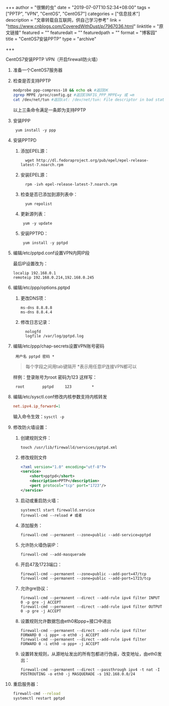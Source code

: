 +++
author = "很懒的虫"
date = "2019-07-07T10:52:34+08:00"
tags = ["PPTP", "VPN", "CentOS", "CentOS7"]
categories = ["信息技术"]
description = "文章转载自互联网，供自己学习参考"
link = "https://www.cnblogs.com/CoveredWithDust/p/7967036.html"
linktitle = "原文链接"
featured = ""
featuredalt = ""
featuredpath = ""
format = "博客园"
title = "CentOS7安装PPTP"
type = "archive"

+++

CentOS7安装PPTP VPN（开启firewall防火墙）

1. 准备一个CentOS7服务器

2. 检查是否支持PPTP

    ```bash
    modprobe ppp-compress-18 && echo ok #返回OK
    zgrep MPPE /proc/config.gz #返回CONFIG_PPP_MPPE=y 或 =m
    cat /dev/net/tun #返回cat: /dev/net/tun: File descriptor in bad state
    ```
    以上三条命令满足一条即为支持PPTP

3. 安装PPP

        yum install -y ppp

4. 安装PPTPD

   1. 添加EPEL源：

            wget http://dl.fedoraproject.org/pub/epel/epel-release-latest-7.noarch.rpm

   2. 安装EPEL源：

            rpm -ivh epel-release-latest-7.noarch.rpm

   3. 检查是否已添加到源列表中：

            yum repolist

    1. 更新源列表：

            yum -y update
    
    2. 安装PPTPD：

            yum install -y pptpd

5. 编辑/etc/pptpd.conf设置VPN内网IP段
    
    最后IP设置改为：

    ```dns
    localip 192.168.0.1
    remoteip 192.168.0.214,192.168.0.245
    ```
 

6. 编辑/etc/ppp/options.pptpd

   1. 更改DNS项：

        ```dns
        ms-dns 8.8.8.8
        ms-dns 8.8.4.4
        ```

   2. 修改日志记录：

            nologfd
            logfile /var/log/pptpd.log

7. 编辑/etc/ppp/chap-secrets设置VPN账号密码

        用户名 pptpd 密码 *
    
    > 每个字段之间用tab键隔开  *表示用任意IP连接VPN都可以

    样例：登录账号为root 密码为123  这样写：

        root        pptpd     123         *

8. 编辑/etc/sysctl.conf修改内核参数支持内核转发

    ```ini
    net.ipv4.ip_forward=1
    ```

    输入命令生效：`sysctl -p`

9.  修改防火墙设置：

    1.  创建规则文件：

            touch /usr/lib/firewalld/services/pptpd.xml

    2.  修改规则文件

        ```xml
        <?xml version="1.0" encoding="utf-8"?>
        <service>
            <short>pptpd</short>
            <description>PPTP</description>
            <port protocol="tcp" port="1723"/>
        </service>
        ```

    3.  启动或重启防火墙：

            systemctl start firewalld.service
            firewall-cmd --reload # 或者

    4.  添加服务：

            firewall-cmd --permanent --zone=public --add-service=pptpd

    5.  允许防火墙伪装IP：

            firewall-cmd --add-masquerade

    6.  开启47及1723端口：

            firewall-cmd --permanent --zone=public --add-port=47/tcp
            firewall-cmd --permanent --zone=public --add-port=1723/tcp

    7.  允许gre协议：

            firewall-cmd --permanent --direct --add-rule ipv4 filter INPUT 0 -p gre -j ACCEPT
            firewall-cmd --permanent --direct --add-rule ipv4 filter OUTPUT 0 -p gre -j ACCEPT

    8.  设置规则允许数据包由eth0和ppp+接口中进出

            firewall-cmd --permanent --direct --add-rule ipv4 filter FORWARD 0 -i ppp+ -o eth0 -j ACCEPT
            firewall-cmd --permanent --direct --add-rule ipv4 filter FORWARD 0 -i eth0 -o ppp+ -j ACCEPT

    9.  设置转发规则，从源地址发出的所有包都进行伪装，改变地址，由eth0发出：

            firewall-cmd --permanent --direct --passthrough ipv4 -t nat -I POSTROUTING -o eth0 -j MASQUERADE -s 192.168.0.0/24

10. 重启服务器：

    ```bash
    firewall-cmd --reload
    systemctl restart pptpd
    ```